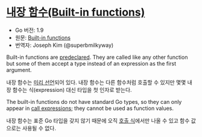# [내장 함수(Built-in functions)](#Built-in_functions)

* Go 버전: 1.9
* 원문: [Built-in functions](https://golang.org/ref/spec#Built-in_functions)
* 번역자: Joseph Kim (@superbmilkyway)

Built-in functions are [predeclared](/Declarations%20and%20scope/predeclared_identifiers.html). They are called like any other function but some of them accept a type instead of an expression as the first argument.

내장 함수는 [미리 선언](/Declarations%20and%20scope/predeclared_identifiers.html)되어 있다. 내장 함수는 다른 함수처럼 호출할 수 있지만 몇몇 내장 함수는 식(expression) 대신 타입을 첫 인자로 받는다.

The built-in functions do not have standard Go types, so they can only appear in [call expressions](/Expressions/calls.html); they cannot be used as function values.

내장 함수는 표준 Go 타입을 갖지 않기 때문에 오직 [호출 식](/Expressions/calls.html)에서만 나올 수 있고 함수 값으로는 사용될 수 없다.